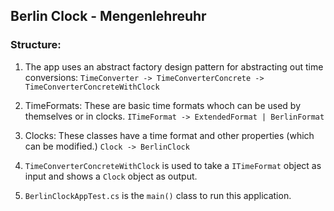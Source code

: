 ## Berlin Clock - Mengenlehreuhr

### Structure:

 1. The app uses an abstract factory design pattern for abstracting out time conversions:
    ```TimeConverter -> TimeConverterConcrete -> TimeConverterConcreteWithClock```
 
 2. TimeFormats: These are basic time formats whoch can be used by themselves or in clocks.
    ```ITimeFormat -> ExtendedFormat | BerlinFormat```
 
 3. Clocks: These classes have a time format and other properties (which can be modified.)
    ```Clock -> BerlinClock```
 
 4. `TimeConverterConcreteWithClock` is used to take a `ITimeFormat` object as input and shows a `Clock` object as output.

 5. `BerlinClockAppTest.cs` is the `main()` class to run this application.
 
